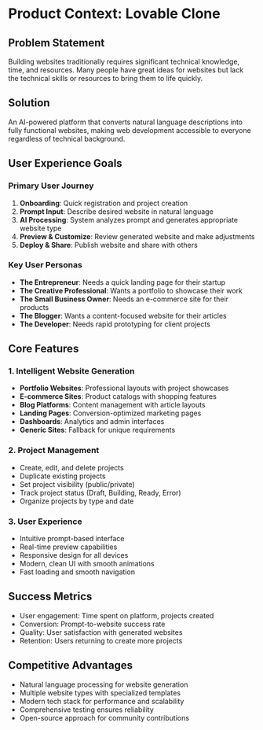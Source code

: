 # Product Context: Lovable Clone

## Problem Statement
Building websites traditionally requires significant technical knowledge, time, and resources. Many people have great ideas for websites but lack the technical skills or resources to bring them to life quickly.

## Solution
An AI-powered platform that converts natural language descriptions into fully functional websites, making web development accessible to everyone regardless of technical background.

## User Experience Goals

### Primary User Journey
1. **Onboarding**: Quick registration and project creation
2. **Prompt Input**: Describe desired website in natural language
3. **AI Processing**: System analyzes prompt and generates appropriate website type
4. **Preview & Customize**: Review generated website and make adjustments
5. **Deploy & Share**: Publish website and share with others

### Key User Personas
- **The Entrepreneur**: Needs a quick landing page for their startup
- **The Creative Professional**: Wants a portfolio to showcase their work
- **The Small Business Owner**: Needs an e-commerce site for their products
- **The Blogger**: Wants a content-focused website for their articles
- **The Developer**: Needs rapid prototyping for client projects

## Core Features

### 1. Intelligent Website Generation
- **Portfolio Websites**: Professional layouts with project showcases
- **E-commerce Sites**: Product catalogs with shopping features
- **Blog Platforms**: Content management with article layouts
- **Landing Pages**: Conversion-optimized marketing pages
- **Dashboards**: Analytics and admin interfaces
- **Generic Sites**: Fallback for unique requirements

### 2. Project Management
- Create, edit, and delete projects
- Duplicate existing projects
- Set project visibility (public/private)
- Track project status (Draft, Building, Ready, Error)
- Organize projects by type and date

### 3. User Experience
- Intuitive prompt-based interface
- Real-time preview capabilities
- Responsive design for all devices
- Modern, clean UI with smooth animations
- Fast loading and smooth navigation

## Success Metrics
- User engagement: Time spent on platform, projects created
- Conversion: Prompt-to-website success rate
- Quality: User satisfaction with generated websites
- Retention: Users returning to create more projects

## Competitive Advantages
- Natural language processing for website generation
- Multiple website types with specialized templates
- Modern tech stack for performance and scalability
- Comprehensive testing ensures reliability
- Open-source approach for community contributions
